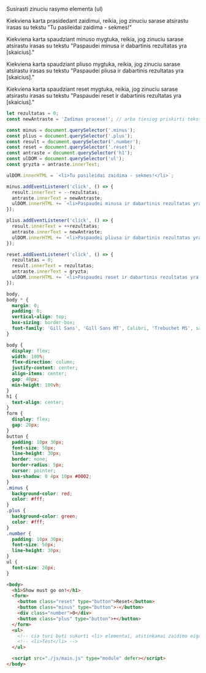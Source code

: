Susirasti zinuciu rasymo elementa (ul)

Kiekviena karta prasidedant zaidimui, reikia, jog zinuciu sarase atsirastu irasas su tekstu "Tu pasileidai zaidima - sekmes!"

Kiekviena karta spaudziant minuso mygtuka, reikia, jog zinuciu sarase atsirastu irasas su tekstu "Paspaudei minusa ir dabartinis rezultatas yra [skaicius]."

Kiekviena karta spaudziant pliuso mygtuka, reikia, jog zinuciu sarase atsirastu irasas su tekstu "Paspaudei pliusa ir dabartinis rezultatas yra [skaicius]."

Kiekviena karta spaudziant reset mygtuka, reikia, jog zinuciu sarase atsirastu irasas su tekstu "Paspaudei reset ir dabartinis rezultatas yra [skaicius]."

```js
let rezultatas = 0;
const newAntraste = 'Zadimas procese!'; // arba tiesiog priskirti teksta pakeitimui be kintamojo priskyrimo

const minus = document.querySelector('.minus');
const plius = document.querySelector('.plus');
const result = document.querySelector('.number');
const reset = document.querySelector('.reset');
const antraste = document.querySelector('h1');
const ulDOM = document.querySelector('ul');
const gryzta = antraste.innerText;

ulDOM.innerHTML = `<li>Tu pasileidai zaidima - sekmes!</li>`;

minus.addEventListener('click', () => {
  result.innerText = --rezultatas;
  antraste.innerText = newAntraste;
  ulDOM.innerHTML += `<li>Paspaudei minusa ir dabartinis rezultatas yra ${rezultatas}</li>`;
});

plius.addEventListener('click', () => {
  result.innerText = ++rezultatas;
  antraste.innerText = newAntraste;
  ulDOM.innerHTML += `<li>Paspaudei pliusa ir dabartinis rezultatas yra ${rezultatas}</li>`;
});

reset.addEventListener('click', () => {
  rezultatas = 0;
  result.innerText = rezultatas;
  antraste.innerText = gryzta;
  ulDOM.innerHTML += `<li>Paspaudei reset ir dabartinis rezultatas yra ${rezultatas}</li>`;
});
```

```css
body,
body * {
  margin: 0;
  padding: 0;
  vertical-align: top;
  box-sizing: border-box;
  font-family: 'Gill Sans', 'Gill Sans MT', Calibri, 'Trebuchet MS', sans-serif;
}

body {
  display: flex;
  width: 100%;
  flex-direction: column;
  justify-content: center;
  align-items: center;
  gap: 40px;
  min-height: 100vh;
}
h1 {
  text-align: center;
}
form {
  display: flex;
  gap: 20px;
}
button {
  padding: 10px 30px;
  font-size: 50px;
  line-height: 30px;
  border: none;
  border-radius: 5px;
  cursor: pointer;
  box-shadow: 0 4px 10px #0002;
}
.minus {
  background-color: red;
  color: #fff;
}
.plus {
  background-color: green;
  color: #fff;
}
.number {
  padding: 10px 30px;
  font-size: 50px;
  line-height: 30px;
}
ul {
  font-size: 20px;
}
```

```html
<body>
  <h1>Show must go on!</h1>
  <form>
    <button class="reset" type="button">Reset</button>
    <button class="minus" type="button">-</button>
    <div class="number">0</div>
    <button class="plus" type="button">+</button>
  </form>
  <ul>
    <!-- cia turi buti sukurti <li> elementai, atitinkamai zaidimo eigai -->
    <!-- <li>Test</li> -->
  </ul>

  <script src="./js/main.js" type="module" defer></script>
</body>
```
